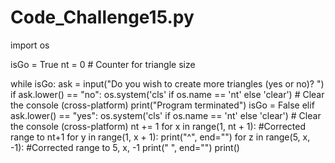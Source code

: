 # Code_Challenge15.py
import os

isGo = True
nt = 0  # Counter for triangle size

while isGo:
    ask = input("Do you wish to create more triangles (yes or no)? ")
    if ask.lower() == "no":
        os.system('cls' if os.name == 'nt' else 'clear') # Clear the console (cross-platform)
        print("Program terminated")
        isGo = False
    elif ask.lower() == "yes":
        os.system('cls' if os.name == 'nt' else 'clear') # Clear the console (cross-platform)
        nt += 1
        for x in range(1, nt + 1):  #Corrected range to nt+1
            for y in range(1, x + 1):
                print("^", end="")
            for z in range(5, x, -1): #Corrected range to 5, x, -1
                print(" ", end="")
            print()
